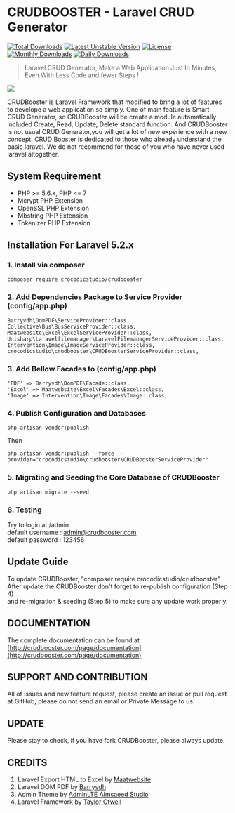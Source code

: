 # CRUDBOOSTER - Laravel CRUD Generator
[![Total Downloads](https://poser.pugx.org/crocodicstudio/crudbooster/downloads)](https://packagist.org/packages/crocodicstudio/crudbooster)
[![Latest Unstable Version](https://poser.pugx.org/crocodicstudio/crudbooster/v/unstable)](https://packagist.org/packages/crocodicstudio/crudbooster)
[![License](https://poser.pugx.org/crocodicstudio/crudbooster/license)](https://packagist.org/packages/crocodicstudio/crudbooster)
[![Monthly Downloads](https://poser.pugx.org/crocodicstudio/crudbooster/d/monthly)](https://packagist.org/packages/crocodicstudio/crudbooster)
[![Daily Downloads](https://poser.pugx.org/crocodicstudio/crudbooster/d/daily)](https://packagist.org/packages/crocodicstudio/crudbooster)

> Laravel CRUD Generator, Make a Web Application Just In Minutes, Even With Less Code and fewer Steps !

[<img src="http://crudbooster.com/CrudBooster_Banner.png"/>](http://crudbooster.com) 

CRUDBooster is Laravel Framework that modified to bring a lot of features to develope a web application so simply. One of main feature is Smart CRUD Generator, so CRUDBooster will be create a module automatically included Create, Read, Update, Delete standard function. And CRUDBooster is not usual CRUD Generator,you will get a lot of new experience with a new concept. CRUD Booster is dedicated to those who already understand the basic laravel. We do not recommend for those of you who have never used laravel altogether.

## System Requirement
- PHP >= 5.6.x, PHP <= 7
- Mcrypt PHP Extension
- OpenSSL PHP Extension
- Mbstring PHP Extension
- Tokenizer PHP Extension

## Installation For Laravel 5.2.x
### 1. Install via composer
```
composer require crocodicstudio/crudbooster
```
### 2. Add Dependencies Package to Service Provider (config/app.php)
```
Barryvdh\DomPDF\ServiceProvider::class,
Collective\Bus\BusServiceProvider::class,
Maatwebsite\Excel\ExcelServiceProvider::class,
Unisharp\Laravelfilemanager\LaravelFilemanagerServiceProvider::class,
Intervention\Image\ImageServiceProvider::class,
crocodicstudio\crudbooster\CRUDBoosterServiceProvider::class,
```
### 3. Add Bellow Facades to (config/app.php)
```
'PDF' => Barryvdh\DomPDF\Facade::class,
'Excel' => Maatwebsite\Excel\Facades\Excel::class,
'Image' => Intervention\Image\Facades\Image::class,
```
### 4. Publish Configuration and Databases
```
php artisan vendor:publish
```
Then  
```
php artisan vendor:publish --force --provider="crocodicstudio\crudbooster\CRUDBoosterServiceProvider"
```
### 5. Migrating and Seeding the Core Database of CRUDBooster
```
php artisan migrate --seed
```
### 6. Testing
Try to login at /admin  
default username : admin@crudbooster.com  
default password : 123456  

## Update Guide
To update CRUDBooster, "composer require crocodicstudio/crudbooster"  
After update the CRUDBooster don't forget to re-publish configuration (Step 4)  
and re-migration & seeding (Step 5) to make sure any update work properly.


## DOCUMENTATION
The complete documentation can be found at : [http://crudbooster.com/page/documentation](http://crudbooster.com/page/documentation)

## SUPPORT AND CONTRIBUTION
All of issues and new feature request, please create an issue or pull request at GitHub, please do not send an email or Private Message to us.

## UPDATE
Please stay to check, if you have fork CRUDBooster, please always update.

## CREDITS
1. Laravel Export HTML to Excel by [Maatwebsite](https://github.com/Maatwebsite/Laravel-Excel)
2. Laravel DOM PDF by [Barryvdh](https://github.com/barryvdh/laravel-dompdf)
3. Admin Theme by [AdminLTE Almsaeed Studio](https://almsaeedstudio.com/preview)
4. Laravel Framework by [Taylor Otwell](https://github.com/laravel/laravel)
